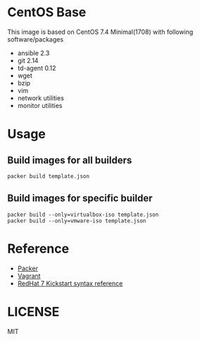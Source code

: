 # CentOS Base
This image is based on CentOS 7.4 Minimal(1708) with following software/packages
- ansible 2.3
- git 2.14
- td-agent 0.12
- wget
- bzip
- vim
- network utilities
- monitor utilities

# Usage
## Build images for all builders
```bash
packer build template.json
```
## Build images for specific builder
```
packer build --only=virtualbox-iso template.json
packer build --only=vmware-iso template.json
```

# Reference
- [Packer](https://www.packer.io/docs/index.html)
- [Vagrant](https://www.vagrantup.com/docs/index.html)
- [RedHat 7 Kickstart syntax reference](https://access.redhat.com/documentation/en-us/red_hat_enterprise_linux/7/html/installation_guide/sect-kickstart-syntax)

# LICENSE
MIT
